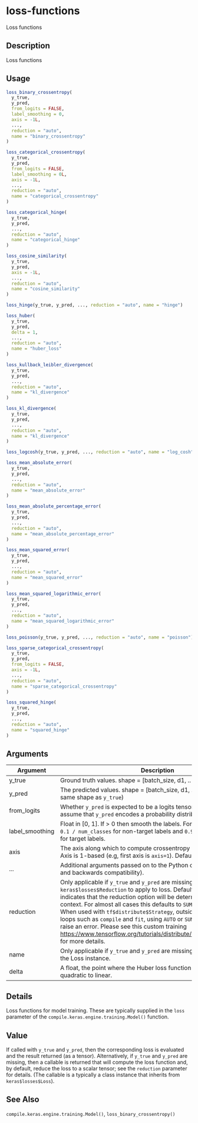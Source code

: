 # loss-functions


Loss functions




## Description

Loss functions





## Usage
```r
loss_binary_crossentropy(
  y_true,
  y_pred,
  from_logits = FALSE,
  label_smoothing = 0,
  axis = -1L,
  ...,
  reduction = "auto",
  name = "binary_crossentropy"
)

loss_categorical_crossentropy(
  y_true,
  y_pred,
  from_logits = FALSE,
  label_smoothing = 0L,
  axis = -1L,
  ...,
  reduction = "auto",
  name = "categorical_crossentropy"
)

loss_categorical_hinge(
  y_true,
  y_pred,
  ...,
  reduction = "auto",
  name = "categorical_hinge"
)

loss_cosine_similarity(
  y_true,
  y_pred,
  axis = -1L,
  ...,
  reduction = "auto",
  name = "cosine_similarity"
)

loss_hinge(y_true, y_pred, ..., reduction = "auto", name = "hinge")

loss_huber(
  y_true,
  y_pred,
  delta = 1,
  ...,
  reduction = "auto",
  name = "huber_loss"
)

loss_kullback_leibler_divergence(
  y_true,
  y_pred,
  ...,
  reduction = "auto",
  name = "kl_divergence"
)

loss_kl_divergence(
  y_true,
  y_pred,
  ...,
  reduction = "auto",
  name = "kl_divergence"
)

loss_logcosh(y_true, y_pred, ..., reduction = "auto", name = "log_cosh")

loss_mean_absolute_error(
  y_true,
  y_pred,
  ...,
  reduction = "auto",
  name = "mean_absolute_error"
)

loss_mean_absolute_percentage_error(
  y_true,
  y_pred,
  ...,
  reduction = "auto",
  name = "mean_absolute_percentage_error"
)

loss_mean_squared_error(
  y_true,
  y_pred,
  ...,
  reduction = "auto",
  name = "mean_squared_error"
)

loss_mean_squared_logarithmic_error(
  y_true,
  y_pred,
  ...,
  reduction = "auto",
  name = "mean_squared_logarithmic_error"
)

loss_poisson(y_true, y_pred, ..., reduction = "auto", name = "poisson")

loss_sparse_categorical_crossentropy(
  y_true,
  y_pred,
  from_logits = FALSE,
  axis = -1L,
  ...,
  reduction = "auto",
  name = "sparse_categorical_crossentropy"
)

loss_squared_hinge(
  y_true,
  y_pred,
  ...,
  reduction = "auto",
  name = "squared_hinge"
)
```




## Arguments


Argument      |Description
------------- |----------------
y_true | Ground truth values. shape = [batch_size, d1, .. dN].
y_pred | The predicted values. shape = [batch_size, d1, .. dN]. (Tensor of the same shape as ``y_true``)
from_logits | Whether ``y_pred`` is expected to be a logits tensor. By default we assume that ``y_pred`` encodes a probability distribution.
label_smoothing | Float in [0, 1]. If > 0 then smooth the labels. For example, if ``0.1``, use ``0.1 / num_classes`` for non-target labels and ``0.9 + 0.1 / num_classes`` for target labels.
axis | The axis along which to compute crossentropy (the features axis). Axis is 1-based (e.g, first axis is ``axis=1``). Defaults to ``-1`` (the last axis).
... | Additional arguments passed on to the Python callable (for forward and backwards compatibility).
reduction | Only applicable if ``y_true`` and ``y_pred`` are missing. Type of ``keras$losses$Reduction`` to apply to loss. Default value is ``AUTO``. ``AUTO`` indicates that the reduction option will be determined by the usage context. For almost all cases this defaults to ``SUM_OVER_BATCH_SIZE``. When used with ``tf$distribute$Strategy``, outside of built-in training loops such as ``compile`` and ``fit``, using ``AUTO`` or ``SUM_OVER_BATCH_SIZE`` will raise an error. Please see this custom training https://www.tensorflow.org/tutorials/distribute/custom_trainingtutorial for more details.
name | Only applicable if ``y_true`` and ``y_pred`` are missing. Optional name for the Loss instance.
delta | A float, the point where the Huber loss function changes from a quadratic to linear.




## Details

Loss functions for model training. These are typically supplied in
the ``loss`` parameter of the `compile.keras.engine.training.Model()`
function.





## Value

If called with ``y_true`` and ``y_pred``, then the corresponding loss is
evaluated and the result returned (as a tensor). Alternatively, if ``y_true``
and ``y_pred`` are missing, then a callable is returned that will compute the
loss function and, by default, reduce the loss to a scalar tensor; see the
``reduction`` parameter for details. (The callable is a typically a class
instance that inherits from ``keras$losses$Loss``).






## See Also

`compile.keras.engine.training.Model()`,
`loss_binary_crossentropy()`



